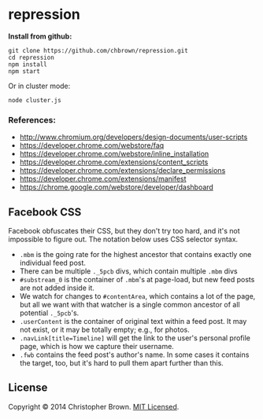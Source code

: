 # repression

**Install from github:**

    git clone https://github.com/chbrown/repression.git
    cd repression
    npm install
    npm start

Or in cluster mode:

    node cluster.js


### References:

* http://www.chromium.org/developers/design-documents/user-scripts
* https://developer.chrome.com/webstore/faq
* https://developer.chrome.com/webstore/inline_installation
* https://developer.chrome.com/extensions/content_scripts
* https://developer.chrome.com/extensions/declare_permissions
* https://developer.chrome.com/extensions/manifest
* https://chrome.google.com/webstore/developer/dashboard


## Facebook CSS

Facebook obfuscates their CSS, but they don't try too hard, and it's not impossible to figure out.
The notation below uses CSS selector syntax.

* `.mbm` is the going rate for the highest ancestor that contains exactly one individual feed post.
* There can be multiple `._5pcb` divs, which contain multiple `.mbm` divs
* `#substream_0` is the container of `.mbm`'s at page-load, but new feed posts are not added inside it.
* We watch for changes to `#contentArea`, which contains a lot of the page, but all we want with that watcher is a single common ancestor of all potential `._5pcb`'s.
* `.userContent` is the container of original text within a feed post. It may not exist, or it may be totally empty; e.g., for photos.
* `.navLink[title=Timeline]` will get the link to the user's personal profile page, which is how we capture their username.
* `.fwb` contains the feed post's author's name. In some cases it contains the target, too, but it's hard to pull them apart further than this.


## License

Copyright © 2014 Christopher Brown. [MIT Licensed](LICENSE).
